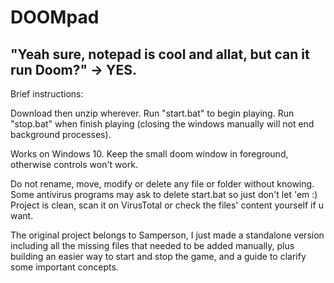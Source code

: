 # DOOMpad
"Yeah sure, notepad is cool and allat, but can it run Doom?" -> YES.
---
Brief instructions:

Download then unzip wherever.
Run "start.bat" to begin playing.
Run "stop.bat" when finish playing (closing the windows manually will not end background processes).

Works on Windows 10.
Keep the small doom window in foreground, otherwise controls won't work.

Do not rename, move, modify or delete any file or folder without knowing.
Some antivirus programs may ask to delete start.bat so just don't let 'em :)
Project is clean, scan it on VirusTotal or check the files' content yourself if u want.

The original project belongs to Samperson, I just made a standalone version including all the missing files that needed to be added manually, plus building an easier way to start and stop the game, and a guide to clarify some important concepts.


